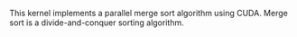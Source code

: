 This kernel implements a parallel merge sort algorithm using CUDA. Merge sort is a divide-and-conquer sorting algorithm.


